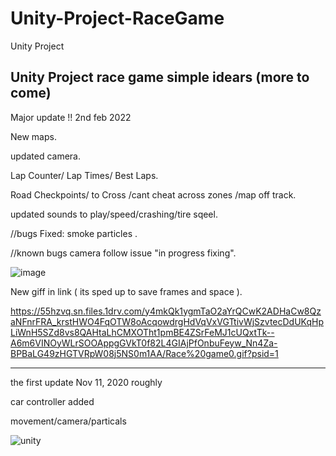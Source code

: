 # Unity-Project-RaceGame
Unity Project

Unity Project race game simple idears (more to come)
-----------------------------------------------------------------------------------------------------------------------------------------------------------
Major update !! 2nd feb 2022

New maps.

updated camera.

Lap Counter/
Lap Times/
Best Laps.

Road Checkpoints/ to Cross /cant cheat across zones /map off track.

updated sounds to play/speed/crashing/tire sqeel.

//bugs
Fixed: smoke particles .

//known bugs
camera follow issue "in progress fixing".

![image](https://user-images.githubusercontent.com/24589212/152156984-8dd6ebfe-ce02-4fa7-8f0c-490a0604ca5c.png)


New giff in link ( its sped up to save frames and space ).

https://55hzvq.sn.files.1drv.com/y4mkQk1ygmTaO2aYrQCwK2ADHaCw8QzaNFnrFRA_krstHWO4FqOTW8oAcqowdrgHdVqVxVGTtivWjSzvtecDdUKqHpLiWnH5SZd8vs8QAHtaLhCMXOTht1pmBE4ZSrFeMJ1cUQxtTk--A6m6VINOyWLrSOOAppgGVkT0f82L4GIAjPfOnbuFeyw_Nn4Za-BPBaLG49zHGTVRpW08j5NS0m1AA/Race%20game0.gif?psid=1


---------------------------------------------------------------------------------------------------------------------------------------------------------------
the first update Nov 11, 2020 roughly

car controller added 

movement/camera/particals

![unity](https://user-images.githubusercontent.com/24589212/127258008-be0f9262-ba9e-4049-b22b-df84aaeeed46.gif)
